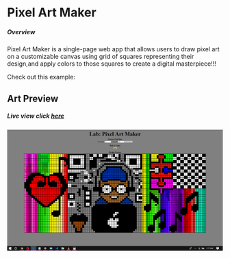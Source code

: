 # Pixel Art Maker 

##### Overview

Pixel Art Maker is a single-page web app that allows users to draw pixel art on a customizable canvas using grid of squares representing their design,and apply colors to those squares to create a digital masterpiece!!! 

Check out this example:

## Art Preview

#####  Live view **click** [here](https://fennilah/fennilah-Pixel-Art-Maker.github.io/)

![Preview Work](ArtOriginal.png)


